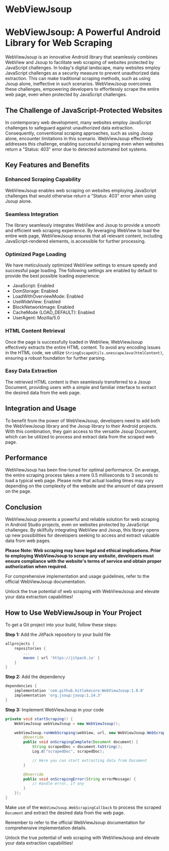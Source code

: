 # WebViewJsoup

# WebViewJsoup: A Powerful Android Library for Web Scraping

WebViewJsoup is an innovative Android library that seamlessly combines WebView and Jsoup to facilitate web scraping of websites protected by JavaScript challenges. In today's digital landscape, many websites employ JavaScript challenges as a security measure to prevent unauthorized data extraction. This can make traditional scraping methods, such as using Jsoup alone, ineffective in such scenarios. WebViewJsoup overcomes these challenges, empowering developers to effortlessly scrape the entire web page, even when protected by JavaScript challenges.

## The Challenge of JavaScript-Protected Websites

In contemporary web development, many websites employ JavaScript challenges to safeguard against unauthorized data extraction. Consequently, conventional scraping approaches, such as using Jsoup alone, encounter limitations in this scenario. WebViewJsoup effectively addresses this challenge, enabling successful scraping even when websites return a "Status: 403" error due to detected automated bot systems.

## Key Features and Benefits

### Enhanced Scraping Capability

WebViewJsoup enables web scraping on websites employing JavaScript challenges that would otherwise return a "Status: 403" error when using Jsoup alone.

### Seamless Integration

The library seamlessly integrates WebView and Jsoup to provide a smooth and efficient web scraping experience. By leveraging WebView to load the entire web page, WebViewJsoup ensures that all relevant content, including JavaScript-rendered elements, is accessible for further processing.

### Optimized Page Loading

We have meticulously optimized WebView settings to ensure speedy and successful page loading. The following settings are enabled by default to provide the best possible loading experience:

- JavaScript: Enabled
- DomStorage: Enabled
- LoadWithOverviewMode: Enabled
- UseWideView: Enabled
- BlockNetworkImage: Enabled
- CacheMode (LOAD_DEFAULT): Enabled
- UserAgent: Mozilla/5.0

### HTML Content Retrieval

Once the page is successfully loaded in WebView, WebViewJsoup effectively extracts the entire HTML content. To avoid any encoding issues in the HTML code, we utilize `StringEscapeUtils.unescapeJava(htmlContent)`, ensuring a robust foundation for further parsing.

### Easy Data Extraction

The retrieved HTML content is then seamlessly transferred to a Jsoup Document, providing users with a simple and familiar interface to extract the desired data from the web page.

## Integration and Usage

To benefit from the power of WebViewJsoup, developers need to add both the WebViewJsoup library and the Jsoup library to their Android projects. With this combination, they gain access to the versatile Jsoup Document, which can be utilized to process and extract data from the scraped web page.

## Performance

WebViewJsoup has been fine-tuned for optimal performance. On average, the entire scraping process takes a mere 0.5 milliseconds to 3 seconds to load a typical web page. Please note that actual loading times may vary depending on the complexity of the website and the amount of data present on the page.

## Conclusion

WebViewJsoup presents a powerful and reliable solution for web scraping in Android Studio projects, even on websites protected by JavaScript challenges. By skillfully integrating WebView and Jsoup, this library opens up new possibilities for developers seeking to access and extract valuable data from web pages.

**Please Note: Web scraping may have legal and ethical implications. Prior to employing WebViewJsoup to scrape any website, developers must ensure compliance with the website's terms of service and obtain proper authorization when required.**

For comprehensive implementation and usage guidelines, refer to the official WebViewJsoup documentation.

Unlock the true potential of web scraping with WebViewJsoup and elevate your data extraction capabilities!

## How to Use WebViewJsoup in Your Project

To get a Git project into your build, follow these steps:

**Step 1:** Add the JitPack repository to your build file

```gradle
allprojects {
    repositories {
        ...
        maven { url 'https://jitpack.io' }
    }
}
```

**Step 2:** Add the dependency

```gradle
dependencies {
    implementation 'com.github.kitlakecore:WebViewJsoup:1.0.0'
    implementation 'org.jsoup:jsoup:1.14.3'
}
```

**Step 3:** Implement WebViewJsoup in your code

```java
private void startScraping() {
    WebViewJsoup webViewJsoup = new WebViewJsoup();

    webViewJsoup.runWebScraping(webView, url, new WebViewJsoup.WebScrapingCallback() {
        @Override
        public void onScrapingComplete(Document document) {
            String scrapedDoc = document.toString();
            Log.d("scrapedDoc", scrapedDoc);

            // Here you can start extracting data from Document
        }

        @Override
        public void onScrapingError(String errorMessage) {
            // Handle error, if any
        }
    });
}
```

Make use of the `WebViewJsoup.WebScrapingCallback` to process the scraped `Document` and extract the desired data from the web page.

Remember to refer to the official WebViewJsoup documentation for comprehensive implementation details.

Unlock the true potential of web scraping with WebViewJsoup and elevate your data extraction capabilities!
